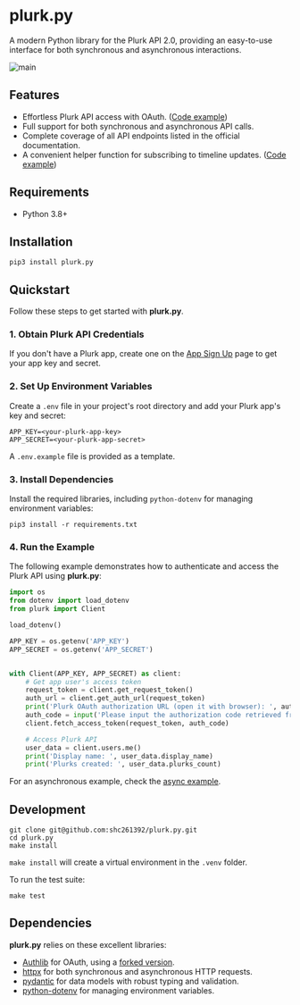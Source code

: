 # plurk.py

A modern Python library for the Plurk API 2.0, providing an easy-to-use interface for both synchronous and asynchronous interactions.

![main](https://github.com/shc261392/plurk.py/actions/workflows/ci.yml/badge.svg?branch=main)

## Features

- Effortless Plurk API access with OAuth. ([Code example](https://github.com/shc261392/plurk.py/blob/main/examples/quickstart.py))
- Full support for both synchronous and asynchronous API calls.
- Complete coverage of all API endpoints listed in the official documentation.
- A convenient helper function for subscribing to timeline updates. ([Code example](https://github.com/shc261392/plurk.py/blob/main/examples/subscribe_to_updates.py))

## Requirements

- Python 3.8+

## Installation

```shell
pip3 install plurk.py
```

## Quickstart

Follow these steps to get started with **plurk.py**.

### 1. Obtain Plurk API Credentials

If you don't have a Plurk app, create one on the [App Sign Up](https.www.plurk.com/PlurkApp/create) page to get your app key and secret.

### 2. Set Up Environment Variables

Create a `.env` file in your project's root directory and add your Plurk app's key and secret:

```dotenv
APP_KEY=<your-plurk-app-key>
APP_SECRET=<your-plurk-app-secret>
```

A `.env.example` file is provided as a template.

### 3. Install Dependencies

Install the required libraries, including `python-dotenv` for managing environment variables:

```shell
pip3 install -r requirements.txt
```

### 4. Run the Example

The following example demonstrates how to authenticate and access the Plurk API using **plurk.py**:

```python
import os
from dotenv import load_dotenv
from plurk import Client

load_dotenv()

APP_KEY = os.getenv('APP_KEY')
APP_SECRET = os.getenv('APP_SECRET')


with Client(APP_KEY, APP_SECRET) as client:
    # Get app user's access token
    request_token = client.get_request_token()
    auth_url = client.get_auth_url(request_token)
    print('Plurk OAuth authorization URL (open it with browser): ', auth_url)
    auth_code = input('Please input the authorization code retrieved from authorization URL: ')
    client.fetch_access_token(request_token, auth_code)

    # Access Plurk API
    user_data = client.users.me()
    print('Display name: ', user_data.display_name)
    print('Plurks created: ', user_data.plurks_count)
```

For an asynchronous example, check the [async example](https://github.com/shc261392/plurk.py/blob/main/examples/async_get_plurks.py).

## Development

```shell
git clone git@github.com:shc261392/plurk.py.git
cd plurk.py
make install
```

`make install` will create a virtual environment in the `.venv` folder.

To run the test suite:

```shell
make test
```

## Dependencies

**plurk.py** relies on these excellent libraries:

- [Authlib](https://github.com/lepture/authlib) for OAuth, using a [forked version](https://github.com/shc261392/authlib).
- [httpx](https://github.com/encode/httpx) for both synchronous and asynchronous HTTP requests.
- [pydantic](https://github.com/pydantic/pydantic) for data models with robust typing and validation.
- [python-dotenv](https://github.com/theskumar/python-dotenv) for managing environment variables.
